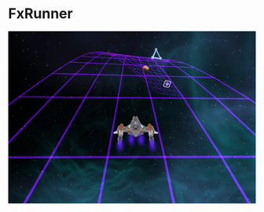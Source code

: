 FxRunner
========

![Alt text](https://github.com/vovacooper/FxRunner/blob/master/screenshots/screenshot1.png "screenshot")

